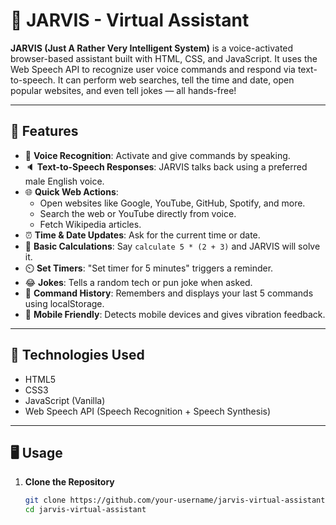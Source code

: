# 🧠 JARVIS - Virtual Assistant

**JARVIS (Just A Rather Very Intelligent System)** is a voice-activated browser-based assistant built with HTML, CSS, and JavaScript. It uses the Web Speech API to recognize user voice commands and respond via text-to-speech. It can perform web searches, tell the time and date, open popular websites, and even tell jokes — all hands-free!

---

## 🚀 Features

- 🎤 **Voice Recognition**: Activate and give commands by speaking.
- 🔈 **Text-to-Speech Responses**: JARVIS talks back using a preferred male English voice.
- 🌐 **Quick Web Actions**: 
  - Open websites like Google, YouTube, GitHub, Spotify, and more.
  - Search the web or YouTube directly from voice.
  - Fetch Wikipedia articles.
- ⏰ **Time & Date Updates**: Ask for the current time or date.
- 🧮 **Basic Calculations**: Say `calculate 5 * (2 + 3)` and JARVIS will solve it.
- ⏲️ **Set Timers**: "Set timer for 5 minutes" triggers a reminder.
- 😂 **Jokes**: Tells a random tech or pun joke when asked.
- 🧠 **Command History**: Remembers and displays your last 5 commands using localStorage.
- 📱 **Mobile Friendly**: Detects mobile devices and gives vibration feedback.

---

## 🧰 Technologies Used

- HTML5
- CSS3
- JavaScript (Vanilla)
- Web Speech API (Speech Recognition + Speech Synthesis)

---

## 🖥️ Usage

1. **Clone the Repository**
   ```bash
   git clone https://github.com/your-username/jarvis-virtual-assistant.git
   cd jarvis-virtual-assistant
